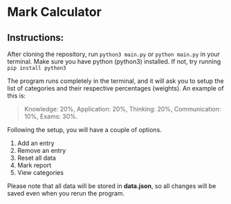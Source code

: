 # Mark Calculator

## Instructions:
After cloning the repository, run `python3 main.py` or `python main.py` in your terminal. 
Make sure you have python (python3) installed. If not, try running `pip install python3`

The program runs completely in the terminal, and it will ask you to setup the list of categories and their respective percentages (weights).
An example of this is:
> Knowledge: 20%, Application: 20%, Thinking: 20%, Communication: 10%, Exams: 30%.

Following the setup, you will have a couple of options. 
1. Add an entry
2. Remove an entry
3. Reset all data
4. Mark report
5. View categories

Please note that all data will be stored in **data.json**, so all changes will be saved even when you rerun the program. 